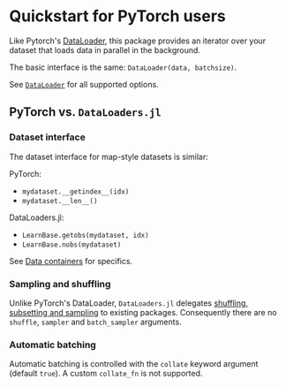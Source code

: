 # Quickstart for PyTorch users

Like Pytorch's [DataLoader](https://pytorch.org/docs/stable/data.html#torch.utils.data.DataLoader),
this package provides an iterator over your dataset that loads data in parallel in the
background.

The basic interface is the same: `DataLoader(data, batchsize)`.

See [`DataLoader`](#) for all supported options.

## PyTorch vs. `DataLoaders.jl`

### Dataset interface 

The dataset interface for map-style datasets is similar:

PyTorch:

- `mydataset.__getindex__(idx)`
- `mydataset.__len__()`

DataLoaders.jl:

- `LearnBase.getobs(mydataset, idx)`
- `LearnBase.nobs(mydataset)`

See [Data containers](datacontainers.md) for specifics.

### Sampling and shuffling

Unlike PyTorch's DataLoader, `DataLoaders.jl` delegates [shuffling, subsetting and sampling](shuffling.md) to existing packages. Consequently there are no `shuffle`, `sampler` and `batch_sampler` arguments.

### Automatic batching

Automatic batching is controlled with the `collate` keyword argument (default `true`). A custom `collate_fn` is not supported.
